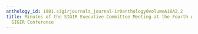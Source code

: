 ```yaml
---
anthology_id: 1981.sigirjournals_journal-ir0anthology0volumeA16A2.2
title: Minutes of the SIGIR Executive Committee Meeting at the Fourth Annual International
  SIGIR Conference
---
```

